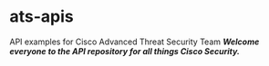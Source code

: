 # ats-apis
API examples for Cisco Advanced Threat Security Team
***Welcome everyone to the API repository for all things Cisco Security.***
